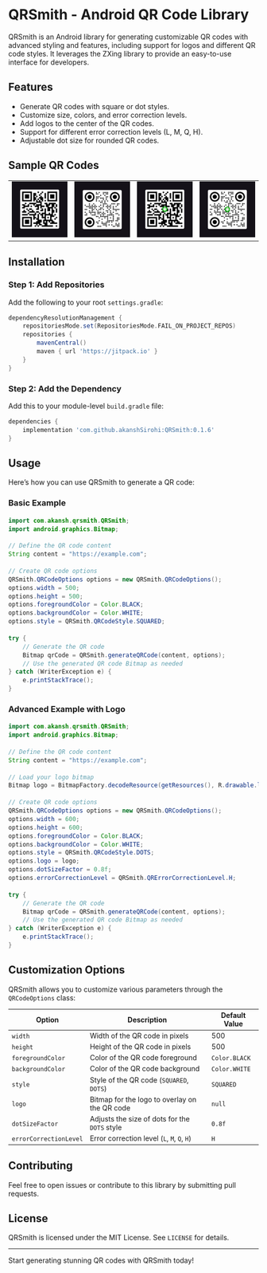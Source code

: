 # QRSmith - Android QR Code Library

QRSmith is an Android library for generating customizable QR codes with advanced styling and features, including support for logos and different QR code styles. It leverages the ZXing library to provide an easy-to-use interface for developers.

## Features
- Generate QR codes with square or dot styles.
- Customize size, colors, and error correction levels.
- Add logos to the center of the QR codes.
- Support for different error correction levels (L, M, Q, H).
- Adjustable dot size for rounded QR codes.

## Sample QR Codes
<table>
    <tr>
        <td><img src="https://github.com/akanshSirohi/QRSmith/blob/master/screenshots/QR-1.jpg?raw=true" width="200" /></td>
        <td><img src="https://github.com/akanshSirohi/QRSmith/blob/master/screenshots/QR-2.jpg?raw=true" width="200" /></td>
        <td><img src="https://github.com/akanshSirohi/QRSmith/blob/master/screenshots/QR-3.jpg?raw=true" width="200" /></td>
        <td><img src="https://github.com/akanshSirohi/QRSmith/blob/master/screenshots/QR-4.jpg?raw=true" width="200" /></td>
    </tr>
</table>

## Installation
### Step 1: Add Repositories
Add the following to your root `settings.gradle`:
```groovy
dependencyResolutionManagement {
    repositoriesMode.set(RepositoriesMode.FAIL_ON_PROJECT_REPOS)
    repositories {
        mavenCentral()
        maven { url 'https://jitpack.io' }
    }
}
```

### Step 2: Add the Dependency
Add this to your module-level `build.gradle` file:
```groovy
dependencies {
    implementation 'com.github.akanshSirohi:QRSmith:0.1.6'
}
```

## Usage
Here’s how you can use QRSmith to generate a QR code:

### Basic Example
```java
import com.akansh.qrsmith.QRSmith;
import android.graphics.Bitmap;

// Define the QR code content
String content = "https://example.com";

// Create QR code options
QRSmith.QRCodeOptions options = new QRSmith.QRCodeOptions();
options.width = 500;
options.height = 500;
options.foregroundColor = Color.BLACK;
options.backgroundColor = Color.WHITE;
options.style = QRSmith.QRCodeStyle.SQUARED;

try {
    // Generate the QR code
    Bitmap qrCode = QRSmith.generateQRCode(content, options);
    // Use the generated QR code Bitmap as needed
} catch (WriterException e) {
    e.printStackTrace();
}
```

### Advanced Example with Logo
```java
import com.akansh.qrsmith.QRSmith;
import android.graphics.Bitmap;

// Define the QR code content
String content = "https://example.com";

// Load your logo bitmap
Bitmap logo = BitmapFactory.decodeResource(getResources(), R.drawable.logo);

// Create QR code options
QRSmith.QRCodeOptions options = new QRSmith.QRCodeOptions();
options.width = 600;
options.height = 600;
options.foregroundColor = Color.BLACK;
options.backgroundColor = Color.WHITE;
options.style = QRSmith.QRCodeStyle.DOTS;
options.logo = logo;
options.dotSizeFactor = 0.8f;
options.errorCorrectionLevel = QRSmith.QRErrorCorrectionLevel.H;

try {
    // Generate the QR code
    Bitmap qrCode = QRSmith.generateQRCode(content, options);
    // Use the generated QR code Bitmap as needed
} catch (WriterException e) {
    e.printStackTrace();
}
```

## Customization Options
QRSmith allows you to customize various parameters through the `QRCodeOptions` class:

| Option                | Description                                      | Default Value         |
|-----------------------|--------------------------------------------------|-----------------------|
| `width`               | Width of the QR code in pixels                  | 500                   |
| `height`              | Height of the QR code in pixels                 | 500                   |
| `foregroundColor`     | Color of the QR code foreground                 | `Color.BLACK`         |
| `backgroundColor`     | Color of the QR code background                 | `Color.WHITE`         |
| `style`               | Style of the QR code (`SQUARED`, `DOTS`)        | `SQUARED`            |
| `logo`                | Bitmap for the logo to overlay on the QR code   | `null`                |
| `dotSizeFactor`       | Adjusts the size of dots for the `DOTS` style   | `0.8f`                |
| `errorCorrectionLevel`| Error correction level (`L`, `M`, `Q`, `H`)     | `H`                   |

## Contributing
Feel free to open issues or contribute to this library by submitting pull requests.

## License
QRSmith is licensed under the MIT License. See `LICENSE` for details.

---

Start generating stunning QR codes with QRSmith today!

